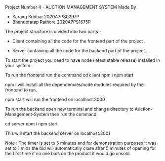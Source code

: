 Project Number 4 - AUCTION MANAGEMENT SYSTEM
Made By

- Sarang Sridhar 2020A7PS0297P
- Bhanupratap Rathore 2020A7PS1675P

The project structure is divided into two parts -

- Client containing all the code for the frontend part of the project .

- Server containing all the code for the backend part of the project .

To start the project you need to have node (latest stable release) installed in your system .

To run the frontend run the command
cd client
npm i
npm start

npm i will install all the dependencies/node modules required by the frontend to run.

npm start will run the frontend on localhost:3000

To run the backend open new terminal and change directory to Auction-Management-System then run the command

cd server
npm i
npm start

This will start the backend server on localhost:3001

Note : The timer is set to 5 minutes and for demonstration purposes it was set to 1 mins the bid will automatically close after 5 minutes of opening for the first time if no one bids on the product it would go unsold.
